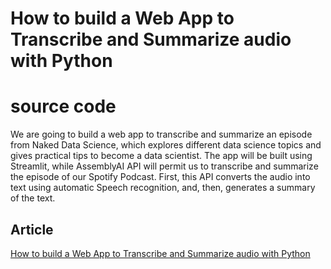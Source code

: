 # How to build a Web App to Transcribe and Summarize audio with Python
# source code

We are going to build a web app to transcribe and summarize an episode from Naked Data Science, which explores different data science topics and gives practical tips to become a data scientist.
The app will be built using Streamlit, while AssemblyAI API will permit us to transcribe and summarize the episode of our Spotify Podcast. First, this API converts the audio into text using automatic Speech recognition, and, then, generates a summary of the text. 

## Article

[How to build a Web App to Transcribe and Summarize audio with Python](https://towardsdatascience.com/how-to-build-a-web-app-to-transcribe-and-summarize-audio-with-python-dc719cb9e1f5?sk=96f349f866419fe55cd6a1496e740069)


